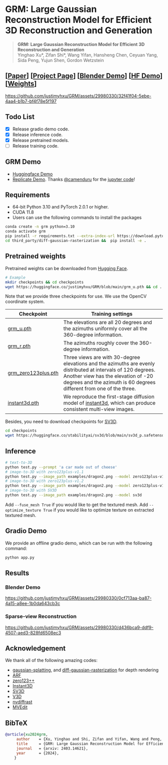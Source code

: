 # GRM: Large Gaussian Reconstruction Model for Efficient 3D Reconstruction and Generation



> **GRM: Large Gaussian Reconstruction Model for Efficient 3D Reconstruction and Generation** <br>
> Yinghao Xu*, Zifan Shi*, Wang Yifan, Hansheng Chen, Ceyuan Yang, Sida Peng, Yujun Shen, Gordon Wetzstein<br>

## [[Paper](https://arxiv.org/abs/2403.14621)] [[Project Page](https://justimyhxu.github.io/projects/grm)] [[Blender Demo](https://github.com/justimyhxu/GRM/assets/29980330/0cf713aa-ba87-4a15-a8ee-1b0da643cb3c)] [[HF Demo](https://huggingface.co/spaces/GRM-demo/GRM)][[Weights](https://huggingface.co/justimyhxu/GRM/tree/main)]

https://github.com/justimyhxu/GRM/assets/29980330/32f41f04-5ebe-4aa4-b1b7-bf4f78e5f197

## Todo List
- [x] Release gradio demo code.
- [x] Release inference code.
- [x] Release pretrained models.
- [ ] Release training code.

## GRM Demo
* [Huggingface Demo](https://huggingface.co/spaces/GRM-demo/GRM)
* [Replicate Demo](https://replicate.com/camenduru/grm). Thanks [@camenduru](https://github.com/camenduru) for the [jupyter code](https://github.com/camenduru/GRM-jupyter)! 

## Requirements
* 64-bit Python 3.10 and PyTorch 2.0.1 or higher.
* CUDA 11.8 
* Users can use the following commands to install the packages
```bash
conda create -n grm python=3.10
conda activate grm 
pip install -r requirements.txt --extra-index-url https://download.pytorch.org/whl/cu118
cd third_party/diff-gaussian-rasterization &&  pip install -e .
```
## Pretrained weights
Pretrained weights can be downloaded from [Hugging Face](https://huggingface.co/justimyhxu/GRM/tree/main).
```bash
# Example
mkdir checkpoints && cd checkpoints
wget https://huggingface.co/justimyhxu/GRM/blob/main/grm_u.pth && cd ..
```

Note that we provide three checkpoints for use. We use the OpenCV coordinate system.

| Checkpoint | Training settings |
| ---------- | ----------------- |
| [grm_u.pth](https://huggingface.co/justimyhxu/GRM/blob/main/grm_u.pth)  | The elevations are all 20 degrees and the azimuths uniformly cover all the 360-degree information.|
| [grm_r.pth](https://huggingface.co/justimyhxu/GRM/blob/main/grm_r.pth)  | The azimuths roughly cover the 360-degree information. |
| [grm_zero123plus.pth](https://huggingface.co/justimyhxu/GRM/blob/main/grm_zero123plus.pth) | Three views are with 30-degree elevations and the azimuths are evenly distributed at intervals of 120 degrees. Another view has the elevation of -20 degrees and the azimuth is 60 degrees different from one of the three. |
| [instant3d.pth](https://huggingface.co/justimyhxu/GRM/resolve/main/instant3d.pth) | We reproduce the first-stage diffusion model of [instant3d](https://arxiv.org/pdf/2311.06214.pdf), which can produce consistent multi-view images. |


Besides, you need to download checkpoints for [SV3D](https://huggingface.co/stabilityai/sv3d/tree/main).
```bash
cd checkpoints
wget https://huggingface.co/stabilityai/sv3d/blob/main/sv3d_p.safetensors && cd ..
```


## Inference
```bash
# text-to-3D
python test.py --prompt 'a car made out of cheese'
# image-to-3D with zero123plus-v1.1
python test.py --image_path examples/dragon2.png --model zero123plus-v1.1
# image-to-3D with zero123plus-v1.2
python test.py --image_path examples/dragon2.png --model zero123plus-v1.2
# image-to-3D with SV3D
python test.py --image_path examples/dragon2.png --model sv3d
```

Add ```--fuse_mesh True``` if you would like to get the textured mesh.
Add ```--optimize_texture True``` if you would like to optimize texture on extracted textured mesh.

## Gradio Demo
We provide an offline gradio demo, which can be run with the following command:
```bash
python app.py
```

## Results

### Blender Demo
https://github.com/justimyhxu/GRM/assets/29980330/0cf713aa-ba87-4a15-a8ee-1b0da643cb3c

### Sparse-view Reconstruction
https://github.com/justimyhxu/GRM/assets/29980330/d436bca9-ddf9-4507-aed3-828fd6508ec3


## Acknowledgement
We thank all of the following amazing codes:
- [gaussian-splatting](https://github.com/graphdeco-inria/gaussian-splatting), and [diff-gaussian-rasterization](https://github.com/ashawkey/diff-gaussian-rasterization) for depth rendering
- [ARF](https://github.com/Kai-46/ARF-svox2)
- [zero123++](https://github.com/SUDO-AI-3D/zero123plus)
- [Instant3D](https://instant-3d.github.io/)
- [SV3D](https://github.com/Stability-AI/generative-models)
- [V3D](https://github.com/heheyas/V3D)
- [nvdiffrast](https://github.com/NVlabs/nvdiffrast)
- [MVEdit](https://github.com/Lakonik/MVEdit)

## BibTeX

```bibtex
@article{xu2024grm,
     author    = {Xu, Yinghao and Shi, Zifan and Yifan, Wang and Peng, Sida and Yang, Ceyuan and Shen, Yujun and Wetzstein Gordon},
     title     = {GRM: Large Gaussian Reconstruction Model for Efficient 3D Reconstruction and Generation},
     journal   = {arxiv: 2403.14621},
     year      = {2024},
    }
```
